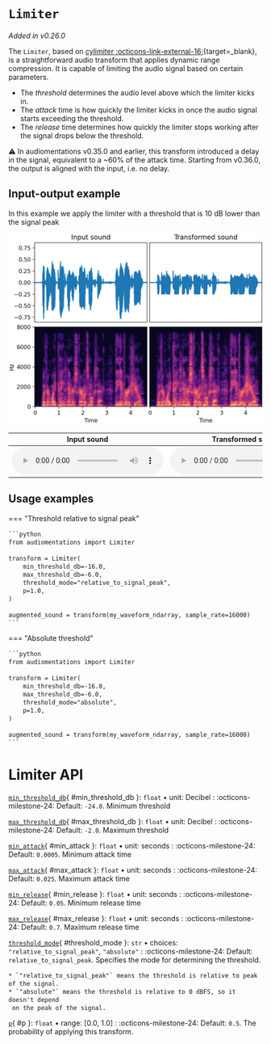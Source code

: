 # `Limiter`

_Added in v0.26.0_

The `Limiter`, based on [cylimiter :octicons-link-external-16:](https://github.com/pzelasko/cylimiter){target=_blank}, is a straightforward audio transform that applies dynamic range compression.
It is capable of limiting the audio signal based on certain parameters.

* The _threshold_ determines the audio level above which the limiter kicks in.
* The _attack_ time is how quickly the limiter kicks in once the audio signal starts exceeding the threshold.
* The _release_ time determines how quickly the limiter stops working after the signal drops below the threshold.

:warning: In audiomentations v0.35.0 and earlier, this transform introduced a delay in the signal, equivalent to a ~60% of the attack time. Starting from v0.36.0, the output is aligned with the input, i.e. no delay.

## Input-output example

In this example we apply the limiter with a threshold that is 10 dB lower than the signal peak

![Input-output waveforms and spectrograms](Limiter.webp)

| Input sound                                                                          | Transformed sound                                                                             |
|--------------------------------------------------------------------------------------|-----------------------------------------------------------------------------------------------|
| <audio controls><source src="../Limiter_input.flac" type="audio/flac"></audio> | <audio controls><source src="../Limiter_transformed.flac" type="audio/flac"></audio> |

## Usage examples

=== "Threshold relative to signal peak"

    ```python
    from audiomentations import Limiter
    
    transform = Limiter(
        min_threshold_db=-16.0,
        max_threshold_db=-6.0,
        threshold_mode="relative_to_signal_peak",
        p=1.0,
    )
    
    augmented_sound = transform(my_waveform_ndarray, sample_rate=16000)
    ```

=== "Absolute threshold"

    ```python
    from audiomentations import Limiter
    
    transform = Limiter(
        min_threshold_db=-16.0,
        max_threshold_db=-6.0,
        threshold_mode="absolute",
        p=1.0,
    )
    
    augmented_sound = transform(my_waveform_ndarray, sample_rate=16000)
    ```

# Limiter API

[`min_threshold_db`](#min_threshold_db){ #min_threshold_db }: `float` • unit: Decibel
:   :octicons-milestone-24: Default: `-24.0`. Minimum threshold

[`max_threshold_db`](#max_threshold_db){ #max_threshold_db }: `float` • unit: Decibel
:   :octicons-milestone-24: Default: `-2.0`. Maximum threshold

[`min_attack`](#min_attack){ #min_attack }: `float` • unit: seconds
:   :octicons-milestone-24: Default: `0.0005`. Minimum attack time

[`max_attack`](#max_attack){ #max_attack }: `float` • unit: seconds
:   :octicons-milestone-24: Default: `0.025`. Maximum attack time

[`min_release`](#min_release){ #min_release }: `float` • unit: seconds
:   :octicons-milestone-24: Default: `0.05`. Minimum release time

[`max_release`](#max_release){ #max_release }: `float` • unit: seconds
:   :octicons-milestone-24: Default: `0.7`. Maximum release time

[`threshold_mode`](#threshold_mode){ #threshold_mode }: `str` • choices: `"relative_to_signal_peak"`, `"absolute"`
:   :octicons-milestone-24: Default: `relative_to_signal_peak`. Specifies the mode for determining the threshold.

    * `"relative_to_signal_peak"` means the threshold is relative to peak of the signal.
    * `"absolute"` means the threshold is relative to 0 dBFS, so it doesn't depend
     on the peak of the signal.

[`p`](#p){ #p }: `float` • range: [0.0, 1.0]
:   :octicons-milestone-24: Default: `0.5`. The probability of applying this transform.
